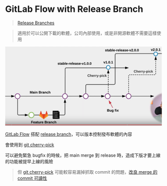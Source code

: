 # GitLab Flow with Release Branch

> [Release Branches](Release%20Branches.md)

> 適用於可以公開下載的軟體，公司內部使用，或是非開源軟體不需要這樣使用

![](其他/附件/Pasted%20image%2020220802155838.png)

[GitLab Flow](GitLab%20Flow.md) 搭配 [release branch](release%20branch.md)，可以版本控制發布軟體的內容

會使用到 [git cherry-pick](dontTrustYourLittleBrain/git%20cherry-pick.md)

可以避免緊急 bugfix 的時候，把 main merge 到 release 時，造成下版才要上線的功能被提早上線的風險

> 但 [git cherry-pick](dontTrustYourLittleBrain/git%20cherry-pick.md) 可能較容易漏掉抓取 commit 的問題，[改良 merge 的 commit 可讀性](dontTrustYourLittleBrain/改良%20merge%20的%20commit%20可讀性.md)
